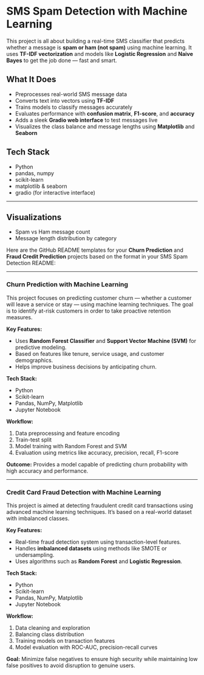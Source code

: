 #  SMS Spam Detection with Machine Learning

This project is all about building a real-time SMS classifier that predicts whether a message is **spam or ham (not spam)** using machine learning. It uses **TF-IDF vectorization** and models like **Logistic Regression** and **Naive Bayes** to get the job done — fast and smart.



##  What It Does
- Preprocesses real-world SMS message data
- Converts text into vectors using **TF-IDF**
- Trains models to classify messages accurately
- Evaluates performance with **confusion matrix**, **F1-score**, and **accuracy**
- Adds a sleek **Gradio web interface** to test messages live
- Visualizes the class balance and message lengths using **Matplotlib** and **Seaborn**

##  Tech Stack
- Python 
- pandas, numpy
- scikit-learn
- matplotlib & seaborn
- gradio (for interactive interface)

---

##  Visualizations
- Spam vs Ham message count
- Message length distribution by category

Here are the GitHub README templates for your **Churn Prediction** and **Fraud Credit Prediction** projects based on the format in your SMS Spam Detection README:

---

###  **Churn Prediction with Machine Learning**

This project focuses on predicting customer churn — whether a customer will leave a service or stay — using machine learning techniques. The goal is to identify at-risk customers in order to take proactive retention measures.

 **Key Features:**

* Uses **Random Forest Classifier** and **Support Vector Machine (SVM)** for predictive modeling.
* Based on features like tenure, service usage, and customer demographics.
* Helps improve business decisions by anticipating churn.

 **Tech Stack:**

* Python
* Scikit-learn
* Pandas, NumPy, Matplotlib
* Jupyter Notebook

 **Workflow:**

1. Data preprocessing and feature encoding
2. Train-test split
3. Model training with Random Forest and SVM
4. Evaluation using metrics like accuracy, precision, recall, F1-score

 **Outcome:**
Provides a model capable of predicting churn probability with high accuracy and performance.

---

###  **Credit Card Fraud Detection with Machine Learning**

This project is aimed at detecting fraudulent credit card transactions using advanced machine learning techniques. It’s based on a real-world dataset with imbalanced classes.

 **Key Features:**

* Real-time fraud detection system using transaction-level features.
* Handles **imbalanced datasets** using methods like SMOTE or undersampling.
* Uses algorithms such as **Random Forest** and **Logistic Regression**.

 **Tech Stack:**

* Python
* Scikit-learn
* Pandas, NumPy, Matplotlib
* Jupyter Notebook

 **Workflow:**

1. Data cleaning and exploration
2. Balancing class distribution
3. Training models on transaction features
4. Model evaluation with ROC-AUC, precision-recall curves

 **Goal:**
Minimize false negatives to ensure high security while maintaining low false positives to avoid disruption to genuine users.



